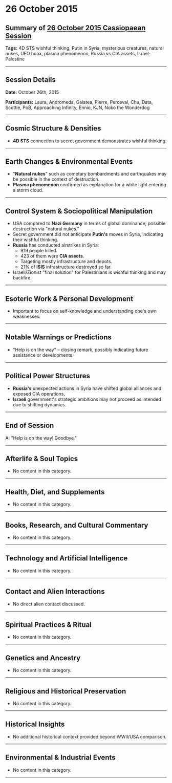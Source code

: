 # 26 October 2015

## Summary of [26 October 2015 Cassiopaean Session](https://cassiopaea.org/forum/threads/session-26-october-2015.40009/#post-613286)

**Tags:** 4D STS wishful thinking, Putin in Syria, mysterious creatures, natural nukes, UFO hoax, plasma phenomenon, Russia vs CIA assets, Israel-Palestine

---


## Session Details

**Date:** October 26th, 2015

**Participants:** Laura, Andromeda, Galatea, Pierre, Perceval, Chu, Data, Scottie, PoB, Approaching Infinity, Ennio, KJN, Noko the Wonderdog

---


## Cosmic Structure & Densities

- **4D STS** connection to secret government demonstrates wishful thinking.

---


## Earth Changes & Environmental Events

- "**Natural nukes**" such as cometary bombardments and earthquakes may be possible in the context of destruction.
- **Plasma phenomenon** confirmed as explanation for a white light entering a storm cloud.

---


## Control System & Sociopolitical Manipulation

- USA compared to **Nazi Germany** in terms of global dominance; possible destruction via "natural nukes."
- Secret government did not anticipate **Putin's** moves in Syria, indicating their wishful thinking.
- **Russia** has conducted airstrikes in Syria:
    - 919 people killed.
    - 423 of them were **CIA assets**.
    - Targeting mostly infrastructure and depots.
    - 21% of **ISIS** infrastructure destroyed so far.
- Israeli/Zionist "final solution" for Palestinians is wishful thinking and may backfire.

---


## Esoteric Work & Personal Development

- Important to focus on self-knowledge and understanding one's own weaknesses.

---


## Notable Warnings or Predictions

- "Help is on the way" – closing remark, possibly indicating future assistance or developments.

---


## Political Power Structures

- **Russia's** unexpected actions in Syria have shifted global alliances and exposed CIA operations.
- **Israeli** government's strategic ambitions may not proceed as intended due to shifting dynamics.

---


## End of Session

A: "Help is on the way! Goodbye."


---
## Afterlife & Soul Topics

- No content in this category.

---


## Health, Diet, and Supplements

- No content in this category.

---


## Books, Research, and Cultural Commentary

- No content in this category.

---


## Technology and Artificial Intelligence

- No content in this category.

---


## Contact and Alien Interactions

- No direct alien contact discussed.

---


## Spiritual Practices & Ritual

- No content in this category.

---


## Genetics and Ancestry

- No content in this category.

---


## Religious and Historical Preservation

- No content in this category.

---


## Historical Insights

- No additional historical context provided beyond WWII/USA comparison.

---


## Environmental & Industrial Events

- No content in this category.

---
